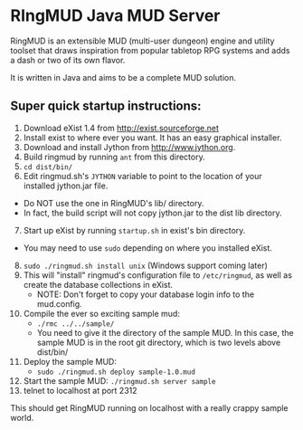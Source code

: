 RIngMUD Java MUD Server
=======================

RingMUD is an extensible MUD (multi-user dungeon) engine and utility toolset
that draws inspiration from popular tabletop RPG systems and adds a dash or
two of its own flavor. 

It is written in Java and aims to be a complete MUD solution.

Super quick startup instructions:
--------------------------------

 1. Download eXist 1.4 from http://exist.sourceforge.net
 2. Install exist to where ever you want. It has an easy graphical installer.
 3. Download and install Jython from http://www.jython.org.
 4. Build ringmud by running `ant` from this directory.
 5. `cd dist/bin/`
 6. Edit ringmud.sh's `JYTHON` variable to point to the location of your 
 installed jython.jar file.
  * Do NOT use the one in RingMUD's lib/ directory.
  * In fact, the build script will not copy jython.jar to the dist lib directory.
 7. Start up eXist by running `startup.sh` in exist's bin directory.
  * You may need to use `sudo` depending on where you installed eXist.
 8. `sudo ./ringmud.sh install unix` (Windows support coming later)
 9. This will "install" ringmud's configuration file to `/etc/ringmud`,
 as well as create the database collections in eXist.
     * NOTE: Don't forget to copy your database login info to the mud.config.
 10. Compile the ever so exciting sample mud:
     * `./rmc ../../sample/`
     * You need to give it the directory of the sample MUD. In this case, the
  sample MUD is in the root git directory, which is two levels above dist/bin/
 11. Deploy the sample MUD:
     * `sudo ./ringmud.sh deploy sample-1.0.mud`
 12. Start the sample MUD: `./ringmud.sh server sample`
 13. telnet to localhost at port 2312

This should get RingMUD running on localhost with a really crappy sample
world.
